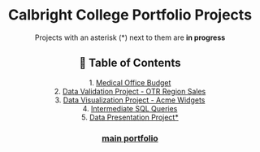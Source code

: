 <h1 align= "center">Calbright College Portfolio Projects</h1>

<p align='center'> 
  Projects with an asterisk (*) next to them are <b>in progress</b>
</p>

<h2 align='center'>🧭 Table of Contents</h2>
<p align='center'>
  1. <a href="Medical Office Budget Project">Medical Office Budget</a>
  <br>2. <a href="Data Validation for OTR Region Sales">Data Validation Project - OTR Region Sales</a>
  <br>3. <a href="Data Visualization for Acme Widgets">Data Visualization Project - Acme Widgets</a>
  <br>4. <a href="Intermediate SQL Queries">Intermediate SQL Queries</a>
  <br>5. <a href="Data Presentation">Data Presentation Project*</a>
</p>

<h3 align= "center"><a href='https://github.com/miyahj/Portfolio/tree/main'>main portfolio</a></h3>
